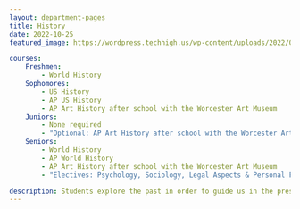 ```yaml
---
layout: department-pages
title: History
date: 2022-10-25
featured_image: https://wordpress.techhigh.us/wp-content/uploads/2022/03/history-image.jpg

courses:
    Freshmen: 
        - World History
    Sophomores:
        - US History
        - AP US History
        - AP Art History after school with the Worcester Art Museum 
    Juniors:
        - None required 
        - "Optional: AP Art History after school with the Worcester Art Museum"
    Seniors:
        - World History
        - AP World History
        - AP Art History after school with the Worcester Art Museum 
        - "Electives: Psychology, Sociology, Legal Aspects & Personal Finance"

description: Students explore the past in order to guide us in the present by studying our rich history.
---
```



